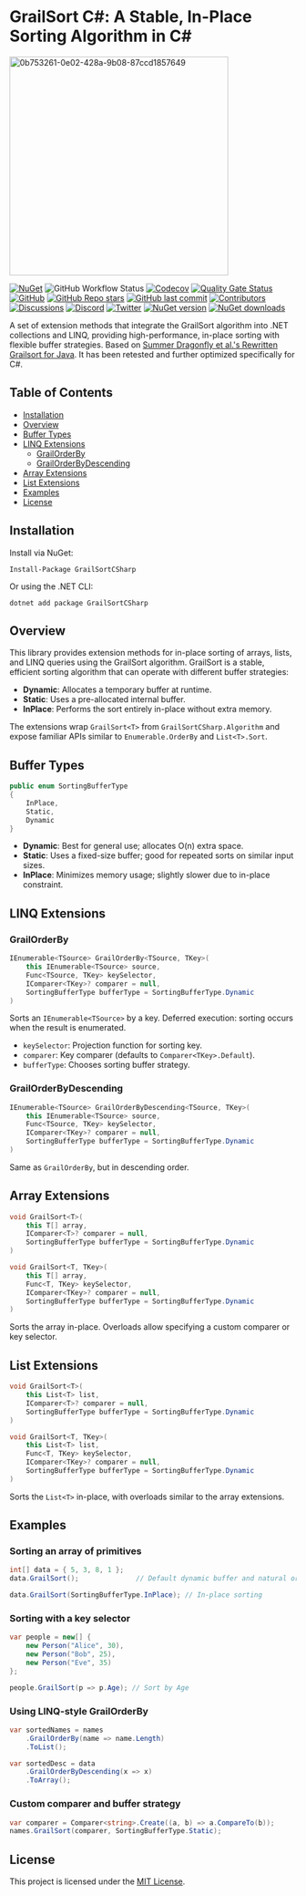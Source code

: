 # GrailSort C#: A Stable, In-Place Sorting Algorithm in C#

<img width="384" height="384" alt="0b753261-0e02-428a-9b08-87ccd1857649" src="https://github.com/user-attachments/assets/7275e987-d99b-4100-bfb1-f50d928d7e05" />

[![NuGet](https://img.shields.io/nuget/v/GrailSortCSharp.svg)](https://www.nuget.org/packages/GrailSortCSharp)
![GitHub Workflow Status](https://img.shields.io/github/actions/workflow/status/hoshizorastardiver/GrailSortCSharp/build-test-mudblazor.yml?branch=dev&logo=github&style=flat-square)
[![Codecov]( https://img.shields.io/codecov/c/github/hoshizorastardiver/GrailSortCSharp )](https://app.codecov.io/github/hoshizorastardiver/GrailSortCSharp )
[![Quality Gate Status](https://sonarcloud.io/api/project_badges/measure?project=hoshizorastardiver_GrailSortCSharp&metric=alert_status)]( https://sonarcloud.io/summary/overall?id=hoshizorastardiver_GrailSortCSharp)
[![GitHub]( https://img.shields.io/github/license/hoshizorastardiver/GrailSortCSharp?color=594ae2&logo=github&style=flat-square)]( https://github.com/hoshizorastardiver/GrailSortCSharp/blob/master/LICENSE )
[![GitHub Repo stars](https://img.shields.io/github/stars/hoshizorastardiver/GrailSortCSharp?color=594ae2&style=flat-square&logo=github)]( https://github.com/hoshizorastardiver/GrailSortCSharp/stargazers )
[![GitHub last commit](https://img.shields.io/github/last-commit/hoshizorastardiver/GrailSortCSharp?color=594ae2&style=flat-square&logo=github)]( https://github.com/hoshizorastardiver/GrailSortCSharp )
[![Contributors](https://img.shields.io/github/contributors/hoshizorastardiver/GrailSortCSharp?color=594ae2&style=flat-square&logo=github)]( https://github.com/hoshizorastardiver/GrailSortCSharp/graphs/contributors )
[![Discussions](https://img.shields.io/github/discussions/hoshizorastardiver/GrailSortCSharp?color=594ae2&logo=github&style=flat-square)]( https://github.com/hoshizorastardiver/GrailSortCSharp/discussions )
[![Discord](https://img.shields.io/discord/786656789310865418?color=%237289da&label=Discord&logo=discord&logoColor=%237289da&style=flat-square)]( https://discord.gg/GrailSortCSharp )
[![Twitter](https://img.shields.io/twitter/follow/hoshizorastardiver?color=1DA1F2&label=Twitter&logo=Twitter&style=flat-square)]( https://twitter.com/hoshizorastardiver )
[![NuGet version](https://img.shields.io/nuget/v/GrailSortCSharp?color=ff4081&label=nuget%20version&logo=nuget&style=flat-square)]( https://www.nuget.org/packages/GrailSortCSharp/ )
[![NuGet downloads](https://img.shields.io/nuget/dt/GrailSortCSharp?color=ff4081&label=nuget%20downloads&logo=nuget&style=flat-square)]( https://www.nuget.org/packages/GrailSortCSharp/ )

A set of extension methods that integrate the GrailSort algorithm into .NET collections and LINQ, providing high-performance, in-place sorting with flexible buffer strategies. Based on [Summer Dragonfly et al.'s Rewritten Grailsort for Java](https://github.com/HolyGrailSortProject/Rewritten-Grailsort). It has been retested and further optimized specifically for C#.

## Table of Contents

* [Installation](#installation)
* [Overview](#overview)
* [Buffer Types](#buffer-types)
* [LINQ Extensions](#linq-extensions)
  * [GrailOrderBy](#grailorderby)
  * [GrailOrderByDescending](#grailorderbydescending)
* [Array Extensions](#array-extensions)
* [List Extensions](#list-extensions)
* [Examples](#examples)
* [License](#license)

## Installation

Install via NuGet:

```shell
Install-Package GrailSortCSharp
```

Or using the .NET CLI:

```shell
dotnet add package GrailSortCSharp
```

## Overview

This library provides extension methods for in-place sorting of arrays, lists, and LINQ queries using the GrailSort algorithm. GrailSort is a stable, efficient sorting algorithm that can operate with different buffer strategies:

* **Dynamic**: Allocates a temporary buffer at runtime.
* **Static**: Uses a pre-allocated internal buffer.
* **InPlace**: Performs the sort entirely in-place without extra memory.

The extensions wrap `GrailSort<T>` from `GrailSortCSharp.Algorithm` and expose familiar APIs similar to `Enumerable.OrderBy` and `List<T>.Sort`.

## Buffer Types

```csharp
public enum SortingBufferType
{
    InPlace,
    Static,
    Dynamic
}
```

* **Dynamic**: Best for general use; allocates O(n) extra space.
* **Static**: Uses a fixed-size buffer; good for repeated sorts on similar input sizes.
* **InPlace**: Minimizes memory usage; slightly slower due to in-place constraint.

## LINQ Extensions

### GrailOrderBy

```csharp
IEnumerable<TSource> GrailOrderBy<TSource, TKey>(
    this IEnumerable<TSource> source,
    Func<TSource, TKey> keySelector,
    IComparer<TKey>? comparer = null,
    SortingBufferType bufferType = SortingBufferType.Dynamic
)
```

Sorts an `IEnumerable<TSource>` by a key. Deferred execution: sorting occurs when the result is enumerated.

* `keySelector`: Projection function for sorting key.
* `comparer`: Key comparer (defaults to `Comparer<TKey>.Default`).
* `bufferType`: Chooses sorting buffer strategy.

### GrailOrderByDescending

```csharp
IEnumerable<TSource> GrailOrderByDescending<TSource, TKey>(
    this IEnumerable<TSource> source,
    Func<TSource, TKey> keySelector,
    IComparer<TKey>? comparer = null,
    SortingBufferType bufferType = SortingBufferType.Dynamic
)
```

Same as `GrailOrderBy`, but in descending order.

## Array Extensions

```csharp
void GrailSort<T>(
    this T[] array,
    IComparer<T>? comparer = null,
    SortingBufferType bufferType = SortingBufferType.Dynamic
)

void GrailSort<T, TKey>(
    this T[] array,
    Func<T, TKey> keySelector,
    IComparer<TKey>? comparer = null,
    SortingBufferType bufferType = SortingBufferType.Dynamic
)
```

Sorts the array in-place. Overloads allow specifying a custom comparer or key selector.

## List Extensions

```csharp
void GrailSort<T>(
    this List<T> list,
    IComparer<T>? comparer = null,
    SortingBufferType bufferType = SortingBufferType.Dynamic
)

void GrailSort<T, TKey>(
    this List<T> list,
    Func<T, TKey> keySelector,
    IComparer<TKey>? comparer = null,
    SortingBufferType bufferType = SortingBufferType.Dynamic
)
```

Sorts the `List<T>` in-place, with overloads similar to the array extensions.

## Examples

### Sorting an array of primitives

```csharp
int[] data = { 5, 3, 8, 1 };
data.GrailSort();              // Default dynamic buffer and natural order

data.GrailSort(SortingBufferType.InPlace); // In-place sorting
```

### Sorting with a key selector

```csharp
var people = new[] {
    new Person("Alice", 30),
    new Person("Bob", 25),
    new Person("Eve", 35)
};

people.GrailSort(p => p.Age); // Sort by Age
```

### Using LINQ-style GrailOrderBy

```csharp
var sortedNames = names
    .GrailOrderBy(name => name.Length)
    .ToList();

var sortedDesc = data
    .GrailOrderByDescending(x => x)
    .ToArray();
```

### Custom comparer and buffer strategy

```csharp
var comparer = Comparer<string>.Create((a, b) => a.CompareTo(b));
names.GrailSort(comparer, SortingBufferType.Static);
```

## License

This project is licensed under the [MIT License](LICENSE).
